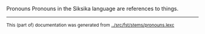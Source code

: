Pronouns
Pronouns in the Siksika language are references to things.


* * *
<small>This (part of) documentation was generated from [../src/fst/stems/pronouns.lexc](http://github.com/giellalt/lang-bla/blob/main/../src/fst/stems/pronouns.lexc)</small>